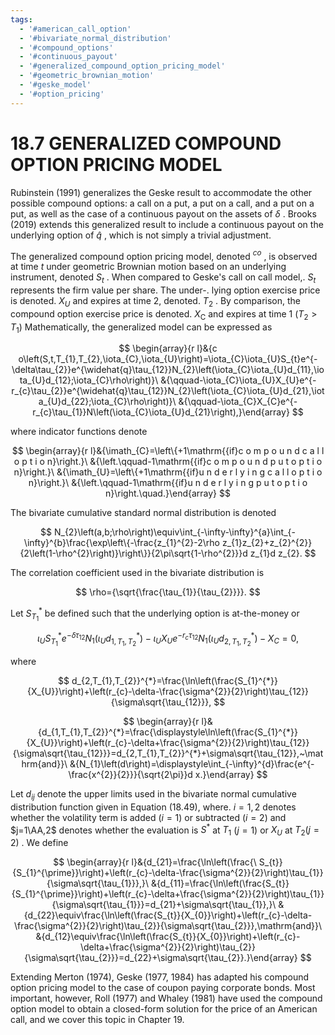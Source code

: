 ```yaml
---
tags:
  - '#american_call_option'
  - '#bivariate_normal_distribution'
  - '#compound_options'
  - '#continuous_payout'
  - '#generalized_compound_option_pricing_model'
  - '#geometric_brownian_motion'
  - '#geske_model'
  - '#option_pricing'
---
```

# 18.7 GENERALIZED COMPOUND OPTION PRICING MODEL

Rubinstein (1991) generalizes the Geske result to accommodate the other possible compound options: a call on a put, a put on a call, and a put on a put, as well as the case of a continuous payout on the assets of $\delta$ . Brooks (2019) extends this generalized result to include a continuous payout on the underlying option of $\widehat{q}$ , which is not simply a trivial adjustment.

The generalized compound option pricing model, denoted $^{c o}$ , is observed at time $t$ under geometric Brownian motion based on an underlying instrument, denoted $S_{t}$ . When compared to Geske's call on call model,. $S_{t}$ represents the firm value per share. The under-. lying option exercise price is denoted. $X_{U}$ and expires at time 2, denoted. $T_{2}$ . By comparison, the compound option exercise price is denoted. $X_{\mathrm{{C}}}$ and expires at time 1 $(T_{2}>T_{1})$ Mathematically, the generalized model can be expressed as

$$
\begin{array}{r l}&{c o\left(S,t,T_{1},T_{2},\iota_{C},\iota_{U}\right)=\iota_{C}\iota_{U}S_{t}e^{-\delta\tau_{2}}e^{\widehat{q}\tau_{12}}N_{2}\left(\iota_{C}\iota_{U}d_{11},\iota_{U}d_{12};\iota_{C}\rho\right)}\ &{\qquad-\iota_{C}\iota_{U}X_{U}e^{-r_{c}\tau_{2}}e^{\widehat{q}\tau_{12}}N_{2}\left(\iota_{C}\iota_{U}d_{21},\iota_{U}d_{22};\iota_{C}\rho\right)}\ &{\qquad-\iota_{C}X_{C}e^{-r_{c}\tau_{1}}N\left(\iota_{C}\iota_{U}d_{21}\right),}\end{array}
$$

where indicator functions denote

$$
\begin{array}{r l}&{\imath_{C}=\left\{+1\mathrm{{if}c o m p o u n d c a l l o p t i o n}\right.}\ &{\left.\qquad-1\mathrm{{if}c o m p o u n d p u t o p t i o n}\right.}\ &{\imath_{U}=\left\{+1\mathrm{{if}u n d e r l y i n g c a l l o p t i o n}\right.}\ &{\left.\qquad-1\mathrm{{if}u n d e r l y i n g p u t o p t i o n}\right.\quad.}\end{array}
$$

The bivariate cumulative standard normal distribution is denoted

$$
N_{2}\left(a,b;\rho\right)\equiv\int_{-\infty-\infty}^{a}\int_{-\infty}^{b}\frac{\exp\left\{-\frac{z_{1}^{2}-2\rho z_{1}z_{2}+z_{2}^{2}}{2\left(1-\rho^{2}\right)}\right\}}{2\pi\sqrt{1-\rho^{2}}}d z_{1}d z_{2}.
$$

The correlation coefficient used in the bivariate distribution is

$$
\rho={\sqrt{\frac{\tau_{1}}{\tau_{2}}}}.
$$

Let $S_{T_{1}}^{*}$ be defined such that the underlying option is at-the-money or

$$
\iota_{U}S_{T_{1}}^{*}e^{-\delta\tau_{12}}N_{1}\left(\iota_{U}d_{1,T_{1},T_{2}}^{*}\right)-\iota_{U}X_{U}e^{-r_{c}\tau_{12}}N_{1}\left(\iota_{U}d_{2,T_{1},T_{2}}^{*}\right)-X_{C}=0,
$$

where

$$
d_{2,T_{1},T_{2}}^{*}=\frac{\ln\left(\frac{S_{1}^{*}}{X_{U}}\right)+\left(r_{c}-\delta-\frac{\sigma^{2}}{2}\right)\tau_{12}}{\sigma\sqrt{\tau_{12}}},
$$

$$
\begin{array}{r l}&{d_{1,T_{1},T_{2}}^{*}=\frac{\displaystyle\ln\left(\frac{S_{1}^{*}}{X_{U}}\right)+\left(r_{c}-\delta+\frac{\sigma^{2}}{2}\right)\tau_{12}}{\sigma\sqrt{\tau_{12}}}=d_{2,T_{1},T_{2}}^{*}+\sigma\sqrt{\tau_{12}},~\mathrm{and}}\ &{N_{1}\left(d\right)=\displaystyle\int_{-\infty}^{d}\frac{e^{-\frac{x^{2}}{2}}}{\sqrt{2\pi}}d x.}\end{array}
$$

Let $d_{i j}$ denote the upper limits used in the bivariate normal cumulative distribution function given in Equation (18.49), where. $i=1{,}2$ denotes whether the volatility term is added $(i=1)$ or subtracted $(i=2)$ and $j=1\AA,2$ denotes whether the evaluation is $S^{*}$ at $T_{1}$ $(j=1)$ or $X_{U}$ at $T_{2}(j=2)$ . We define

$$
\begin{array}{r l}&{d_{21}=\frac{\ln\left(\frac{\ S_{t}}{S_{1}^{\prime}}\right)+\left(r_{c}-\delta-\frac{\sigma^{2}}{2}\right)\tau_{1}}{\sigma\sqrt{\tau_{1}}},}\ &{d_{11}=\frac{\ln\left(\frac{S_{t}}{S_{1}^{\prime}}\right)+\left(r_{c}-\delta+\frac{\sigma^{2}}{2}\right)\tau_{1}}{\sigma\sqrt{\tau_{1}}}=d_{21}+\sigma\sqrt{\tau_{1}},}\ &{d_{22}\equiv\frac{\ln\left(\frac{S_{t}}{X_{0}}\right)+\left(r_{c}-\delta-\frac{\sigma^{2}}{2}\right)\tau_{2}}{\sigma\sqrt{\tau_{2}}},\mathrm{and}}\ &{d_{12}\equiv\frac{\ln\left(\frac{S_{t}}{X_{0}}\right)+\left(r_{c}-\delta+\frac{\sigma^{2}}{2}\right)\tau_{2}}{\sigma\sqrt{\tau_{2}}}=d_{22}+\sigma\sqrt{\tau_{2}}.}\end{array}
$$

Extending Merton (1974), Geske (1977, 1984) has adapted his compound option pricing model to the case of coupon paying corporate bonds. Most important, however, Roll (1977) and Whaley (1981) have used the compound option model to obtain a closed-form solution for the price of an American call, and we cover this topic in Chapter 19.
